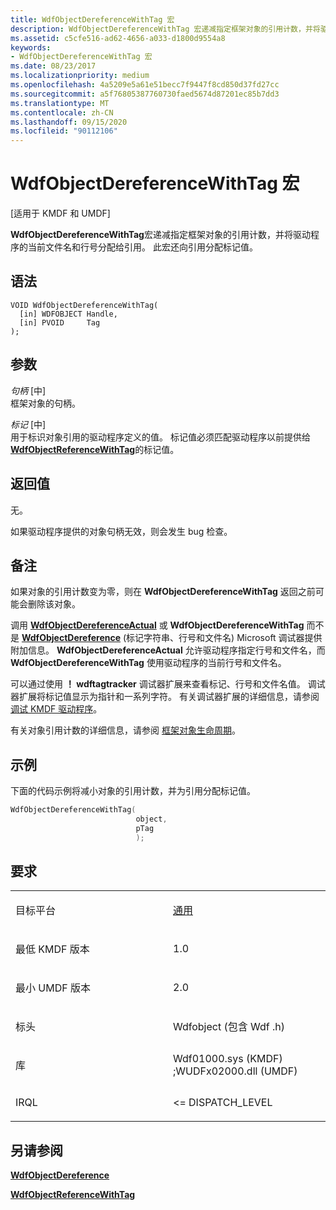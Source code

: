```yaml
---
title: WdfObjectDereferenceWithTag 宏
description: WdfObjectDereferenceWithTag 宏递减指定框架对象的引用计数，并将驱动程序的当前文件名和行号分配给引用。 此宏还向引用分配标记值。
ms.assetid: c5cfe516-ad62-4656-a033-d1800d9554a8
keywords:
- WdfObjectDereferenceWithTag 宏
ms.date: 08/23/2017
ms.localizationpriority: medium
ms.openlocfilehash: 4a5209e5a61e51becc7f9447f8cd850d37fd27cc
ms.sourcegitcommit: a5f76805387760730faed5674d87201ec85b7dd3
ms.translationtype: MT
ms.contentlocale: zh-CN
ms.lasthandoff: 09/15/2020
ms.locfileid: "90112106"
---
```

# <a name="wdfobjectdereferencewithtag-macro"></a>WdfObjectDereferenceWithTag 宏


\[适用于 KMDF 和 UMDF\]

**WdfObjectDereferenceWithTag**宏递减指定框架对象的引用计数，并将驱动程序的当前文件名和行号分配给引用。 此宏还向引用分配标记值。

<a name="syntax"></a>语法
------

```ManagedCPlusPlus
VOID WdfObjectDereferenceWithTag(
  [in] WDFOBJECT Handle,
  [in] PVOID     Tag
);
```

<a name="parameters"></a>参数
----------

*句柄* \[中\]  
框架对象的句柄。

*标记* \[中\]  
用于标识对象引用的驱动程序定义的值。 标记值必须匹配驱动程序以前提供给 [**WdfObjectReferenceWithTag**](wdfobjectreferencewithtag.md)的标记值。

<a name="return-value"></a>返回值
------------

无。

如果驱动程序提供的对象句柄无效，则会发生 bug 检查。

<a name="remarks"></a>备注
-------

如果对象的引用计数变为零，则在 **WdfObjectDereferenceWithTag** 返回之前可能会删除该对象。

调用 [**WdfObjectDereferenceActual**](/windows-hardware/drivers/ddi/wdfobject/nf-wdfobject-wdfobjectdereferenceactual) 或 **WdfObjectDereferenceWithTag** 而不是 [**WdfObjectDereference**](wdfobjectdereference.md) (标记字符串、行号和文件名) Microsoft 调试器提供附加信息。 **WdfObjectDereferenceActual** 允许驱动程序指定行号和文件名，而 **WdfObjectDereferenceWithTag** 使用驱动程序的当前行号和文件名。

可以通过使用 **！ wdftagtracker** 调试器扩展来查看标记、行号和文件名值。 调试器扩展将标记值显示为指针和一系列字符。 有关调试器扩展的详细信息，请参阅 [调试 KMDF 驱动程序](../debugger/debug-universal-drivers---step-by-step-lab--echo-kernel-mode-.md)。

有关对象引用计数的详细信息，请参阅 [框架对象生命周期](./framework-object-life-cycle.md)。

<a name="examples"></a>示例
--------

下面的代码示例将减小对象的引用计数，并为引用分配标记值。

```cpp
WdfObjectDereferenceWithTag(
                            object,
                            pTag
                            );
```

<a name="requirements"></a>要求
------------

<table>
<colgroup>
<col width="50%" />
<col width="50%" />
</colgroup>
<tbody>
<tr class="odd">
<td><p>目标平台</p></td>
<td><a href="https://go.microsoft.com/fwlink/p/?linkid=531356" data-raw-source="[Universal](https://go.microsoft.com/fwlink/p/?linkid=531356)">通用</a></td>
</tr>
<tr class="even">
<td><p>最低 KMDF 版本</p></td>
<td><p>1.0</p></td>
</tr>
<tr class="odd">
<td><p>最小 UMDF 版本</p></td>
<td><p>2.0</p></td>
</tr>
<tr class="even">
<td><p>标头</p></td>
<td>Wdfobject (包含 Wdf .h) </td>
</tr>
<tr class="odd">
<td><p>库</p></td>
<td>Wdf01000.sys (KMDF) ;WUDFx02000.dll (UMDF) </td>
</tr>
<tr class="even">
<td><p>IRQL</p></td>
<td><p>&lt;= DISPATCH_LEVEL</p></td>
</tr>
</tbody>
</table>

## <a name="see-also"></a>另请参阅


[**WdfObjectDereference**](wdfobjectdereference.md)

[**WdfObjectReferenceWithTag**](wdfobjectreferencewithtag.md)

 

